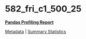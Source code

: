 # 582_fri_c1_500_25

[**Pandas Profiling Report**](https://epistasislab.github.io/penn-ml-benchmarks/profile/582_fri_c1_500_25.html)

[Metadata](metadata.yaml) | [Summary Statistics](summary_stats.csv)

